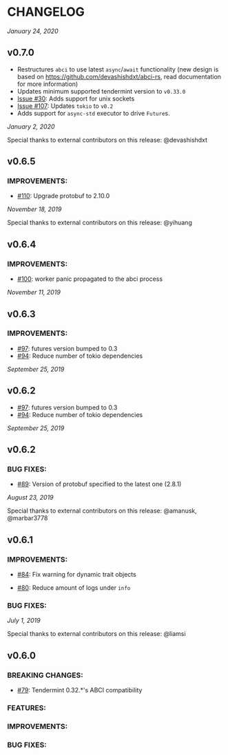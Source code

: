 # CHANGELOG

_January 24, 2020_

## v0.7.0

- Restructures `abci` to use latest `async`/`await` functionality (new design is based on https://github.com/devashishdxt/abci-rs,
  read documentation for more information)
- Updates minimum supported tendermint version to `v0.33.0`
- [Issue #30](https://github.com/tendermint/rust-abci/issues/30): Adds support for unix sockets
- [Issue #107](https://github.com/tendermint/rust-abci/issues/107): Updates `tokio` to `v0.2`
- Adds support for `async-std` executor to drive `Future`s.

_January 2, 2020_

Special thanks to external contributors on this release: @devashishdxt

## v0.6.5

### IMPROVEMENTS:

- [\#110](https://github.com/tendermint/rust-abci/pull/110): Upgrade protobuf to 2.10.0

_November 18, 2019_

Special thanks to external contributors on this release: @yihuang

## v0.6.4

### IMPROVEMENTS:

- [\#100](https://github.com/tendermint/rust-abci/pull/100): worker panic propagated to the abci process

_November 11, 2019_

## v0.6.3

### IMPROVEMENTS:

- [\#97](https://github.com/tendermint/rust-abci/pull/97): futures version bumped to 0.3
- [\#94](https://github.com/tendermint/rust-abci/pull/94): Reduce number of tokio dependencies

_September 25, 2019_

## v0.6.2

- [\#97](https://github.com/tendermint/rust-abci/pull/97): futures version bumped to 0.3
- [\#94](https://github.com/tendermint/rust-abci/pull/94): Reduce number of tokio dependencies

_September 25, 2019_

## v0.6.2

### BUG FIXES:

- [\#89](https://github.com/tendermint/rust-abci/pull/89): Version of protobuf specified to the latest one (2.8.1)

_August 23, 2019_

Special thanks to external contributors on this release: @amanusk, @marbar3778

## v0.6.1

### IMPROVEMENTS:

- [\#84](https://github.com/tendermint/rust-abci/pull/84): Fix warning for dynamic trait objects

- [\#80](https://github.com/tendermint/rust-abci/pull/80): Reduce amount of logs under `info`

### BUG FIXES:

_July 1, 2019_

Special thanks to external contributors on this release: @liamsi

## v0.6.0

### BREAKING CHANGES:

- [\#79](https://github.com/tendermint/rust-abci/pull/79): Tendermint 0.32.\*'s ABCI compatibility

### FEATURES:

### IMPROVEMENTS:

### BUG FIXES:

